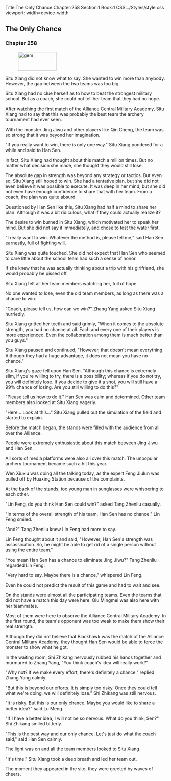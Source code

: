 Title:The Only Chance 
Chapter:258 
Section:1 
Book:1 
CSS:../Styles/style.css 
viewport: width=device-width
  
## The Only Chance
### Chapter 258 
<figure>
	<img src="../Images/gem.gif" alt="gem" id="gem" width="120" height="60" />
</figure>
  

  
  Situ Xiang did not know what to say. She wanted to win more than anybody. However, the gap between the two teams was too big.

Situ Xiang had no clue herself as to how to beat the strongest military school. But as a coach, she could not tell her team that they had no hope.

After watching the first match of the Alliance Central Military Academy, Situ Xiang had to say that this was probably the best team the archery tournament had ever seen.

With the monster Jing Jiwu and other players like Qin Cheng, the team was so strong that it was beyond her imagination.

"If you really want to win, there is only one way." Situ Xiang pondered for a while and said to Han Sen.

In fact, Situ Xiang had thought about this match a million times. But no matter what decision she made, she thought they would still lose.

The absolute gap in strength was beyond any strategy or tactics. But even so, Situ Xiang still hoped to win. She had a tentative plan, but she did not even believe it was possible to execute. It was deep in her mind, but she did not even have enough confidence to share that with her team. From a coach, the plan was quite absurd.

Questioned by Han Sen like this, Situ Xiang had half a mind to share her plan. Although it was a bit ridiculous, what if they could actually realize it?

The desire to win burned in Situ Xiang, which motivated her to speak her mind. But she did not say it immediately, and chose to test the water first.

"I really want to win. Whatever the method is, please tell me," said Han Sen earnestly, full of fighting will.

Situ Xiang was quite touched. She did not expect that Han Sen who seemed to care little about the school team had such a sense of honor.

If she knew that he was actually thinking about a trip with his girlfriend, she would probably be pissed off.

Situ Xiang felt all her team members watching her, full of hope.

No one wanted to lose, even the old team members, as long as there was a chance to win.

"Coach, please tell us, how can we win?" Zhang Yang asked Situ Xiang hurriedly.

Situ Xiang gritted her teeth and said grimly, "When it comes to the absolute strength, you had no chance at all. Each and every one of their players is more experienced. Even the collaboration among them is much better than you guys."

Situ Xiang paused and continued, "However, that doesn't mean everything. Although they had a huge advantage, it does not mean you have no chance."

Situ Xiang's gaze fell upon Han Sen. "Although this chance is extremely slim, if you're willing to try, there is a possibility; whereas if you do not try, you will definitely lose. If you decide to give it a shot, you will still have a 99% chance of losing. Are you still willing to do this?"

"Please tell us how to do it." Han Sen was calm and determined. Other team members also looked at Situ Xiang eagerly.

"Here… Look at this…" Situ Xiang pulled out the simulation of the field and started to explain.

Before the match began, the stands were filled with the audience from all over the Alliance.

People were extremely enthusiastic about this match between Jing Jiwu and Han Sen.

All sorts of media platforms were also all over this match. The unpopular archery tournament became such a hit this year.

Wen Xiuxiu was doing all the talking today, as the expert Feng Jiulun was pulled off by Huaxing Station because of the complaints.

At the back of the stands, too young man in sunglasses were whispering to each other.

"Lin Feng, do you think Han Sen could win?" asked Tang Zhenliu casually.

"In terms of the overall strength of his team, Han Sen has no chance." Lin Feng smiled.

"And?" Tang Zhenliu knew Lin Feng had more to say.

Lin Feng thought about it and said, "However, Han Sen's strength was assassination. So, he might be able to get rid of a single person without using the entire team."

"You mean Han Sen has a chance to eliminate Jing Jiwu?" Tang Zhenliu regarded Lin Feng.

"Very hard to say. Maybe there is a chance," whispered Lin Feng.

Even he could not predict the result of this game and had to wait and see.

On the stands were almost all the participating teams. Even the teams that did not have a match this day were here. Qiu Mingmei was also here with her teammates.

Most of them were here to observe the Alliance Central Military Academy. In the first round, the team's opponent was too weak to make them show their real strength.

Although they did not believe that Blackhawk was the match of the Alliance Central Military Academy, they thought Han Sen would be able to force the monster to show what he got.

In the waiting room, Shi Zhikang nervously rubbed his hands together and murmured to Zhang Yang, "You think coach's idea will really work?"

"Why not? If we make every effort, there's definitely a chance," replied Zhang Yang calmly.

"But this is beyond our efforts. It is simply too risky. Once they could tell what we're doing, we will definitely lose." Shi Zhikang was still nervous.

"It is risky. But this is our only chance. Maybe you would like to share a better idea?" said Lu Meng.

"If I have a better idea, I will not be so nervous. What do you think, Sen?" Shi Zhikang smiled bitterly.

"This is the best way and our only chance. Let's just do what the coach said," said Han Sen calmly.

The light was on and all the team members looked to Situ Xiang.

"It's time." Situ Xiang took a deep breath and led her team out.

The moment they appeared in the site, they were greeted by waves of cheers.
